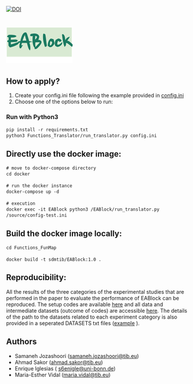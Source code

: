 [![DOI](https://zenodo.org/badge/DOI/10.5281/zenodo.4965732.svg)]()

#                                   ![EABlock](https://github.com/SDM-TIB/EABlock/blob/main/eablock_logo.png "EABlock")


## How to apply?
1. Create your config.ini file following the example provided in [config.ini](https://github.com/SDM-TIB/EABlock/blob/main/Functions_FunMap/config.ini)
2. Choose one of the options below to run:

### Run with Python3
```
pip install -r requirements.txt
python3 Functions_Translator/run_translator.py config.ini
```

## Directly use the docker image:

```
# move to docker-compose directory
cd docker

# run the docker instance
docker-compose up -d

# execution
docker exec -it EABlock python3 /EABlock/run_translator.py /source/config-test.ini

```

## Build the docker image locally:


```
cd Functions_FunMap

docker build -t sdmtib/EABlock:1.0 .

```

## Reproducibility:

All the results of the three categories of the experimental studies that are performed in the paper to evaluate the performance of EABlock can be reproduced. The setup codes are available [here](https://github.com/SDM-TIB/EABlock/tree/main/experiments) and all data and intermediate datasets (outcome of codes) are accessible [here](https://tib.eu/cloud/s/XJiqDDAHqM8Fw5K). The details of the path to the datasets related to each experiment category is also provided in a seperated DATASETS txt files ([example](https://github.com/SDM-TIB/EABlock/blob/main/experiments/precision_recall_experiments/DATASET.txt) ). 

## Authors

- Samaneh Jozashoori (samaneh.jozashoori@tib.eu)
- Ahmad Sakor (ahmad.sakor@tib.eu)
- Enrique Iglesias ( s6enigle@uni-bonn.de)
- Maria-Esther Vidal (maria.vidal@tib.eu)
